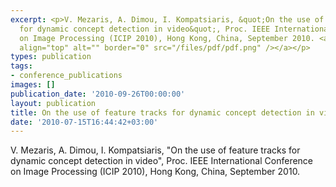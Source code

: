 ```yaml
---
excerpt: <p>V. Mezaris, A. Dimou, I. Kompatsiaris, &quot;On the use of feature tracks
  for dynamic concept detection in video&quot;, Proc. IEEE International Conference
  on Image Processing (ICIP 2010), Hong Kong, China, September 2010. <a href="/files/icip10_1.pdf"><img
  align="top" alt="" border="0" src="/files/pdf/pdf.png" /></a></p>
types: publication
tags:
- conference_publications
images: []
publication_date: '2010-09-26T00:00:00'
layout: publication
title: On the use of feature tracks for dynamic concept detection in video
date: '2010-07-15T16:44:42+03:00'
---
```

<p>V. Mezaris, A. Dimou, I. Kompatsiaris, &quot;On the use of feature tracks for dynamic concept detection in video&quot;, Proc. IEEE International Conference on Image Processing (ICIP 2010), Hong Kong, China, September 2010. <a href="/files/icip10_1.pdf"><img align="top" alt="" border="0" src="/files/pdf/pdf.png" /></a></p>
